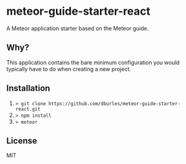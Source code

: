 # meteor-guide-starter-react

A Meteor application starter based on the Meteor guide.

## Why?

This application contains the bare minimum configuration you would typically have to do when creating a new project.

## Installation

1. `> git clone https://github.com/dburles/meteor-guide-starter-react.git`
2. `> npm install`
3. `> meteor`

## License

MIT
